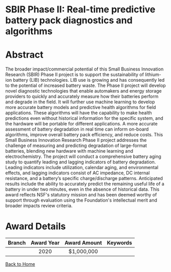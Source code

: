 
SBIR Phase II: Real-time predictive battery pack diagnostics and algorithms
===========================================================================

# Abstract


The broader impact/commercial potential of this Small Business Innovation Research (SBIR) Phase II project is to support the sustainability of lithium-ion battery (LIB) technologies. LIB use is growing and has consequently led to the potential of increased battery waste. The Phase II project will develop novel diagnostic technologies that enable automakers and energy storage providers to quickly and accurately measure how their batteries perform and degrade in the field. It will further use machine learning to develop more accurate battery models and predictive health algorithms for field applications. These algorithms will have the capability to make health predictions even without historical information for the specific system, and the hardware will be portable for different applications. A more accurate assessment of battery degradation in real time can inform on-board algorithms, improve overall battery pack efficiency, and reduce costs. This Small Business Innovation Research Phase II project addresses the challenge of measuring and predicting degradation of large-format batteries, blending new hardware with machine learning and electrochemistry. The project will conduct a comprehensive battery aging study to quantify leading and lagging indicators of battery degradation. Leading indicators include utilization, calendar aging, and environmental effects, and lagging indicators consist of AC impedance, DC internal resistance, and a battery’s specific charge/discharge patterns. Anticipated results include the ability to accurately predict the remaining useful life of a battery in under two minutes, even in the absence of historical data. This award reflects NSF's statutory mission and has been deemed worthy of support through evaluation using the Foundation's intellectual merit and broader impacts review criteria.  

# Award Details

|Branch|Award Year|Award Amount|Keywords|
| :---: | :---: | :---: | :---: |
||2020|$1,000,000||
  
  


[Back to Home](https://github.com/chrischow/dod_sbir_awards/Reports/CC/#656)